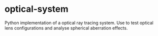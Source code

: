 # optical-system
Python implementation of a optical ray tracing system. Use to test optical lens configurations and analyse spherical aberration effects.
